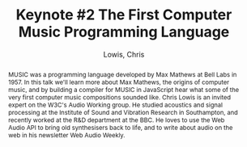 --- 
title: "Keynote #2 The First Computer Music Programming Language" 
abstract: "MUSIC was a programming language developed by Max Mathews at Bell Labs in 1957. In this talk we'll learn more about Max Mathews, the origins of computer music, and by building a compiler for MUSIC in JavaScript hear what some of the very first computer music compositions sounded like. Chris Lowis is an invited expert on the W3C's Audio Working group. He studied acoustics and signal processing at the Institute of Sound and Vibration Research in Southampton, and recently worked at the R&D department at the BBC. He loves to use the Web Audio API to bring old synthesisers back to life, and to write about audio on the web in his newsletter Web Audio Weekly." 
address: "Paris" 
author: "Lowis, Chris"
webAuthor: "Chris Lowis" 
booktitle: "Proceedings of the International Web Audio Conference" 
editor: "Goldszmidt, Samuel and Schnell, Norbert and Saiz, Victor and Matuszewski, Benjamin" 
month: "January"
pages: "" 
publisher: "IRCAM" 
series: "WAC '15"
track: "Keynote"  
year: "2015" 
id: "2015_KN2" 
tags: year2015
media: https://medias.ircam.fr/x6f0394 
pdflink: none
ISSN: 2663-5844
---